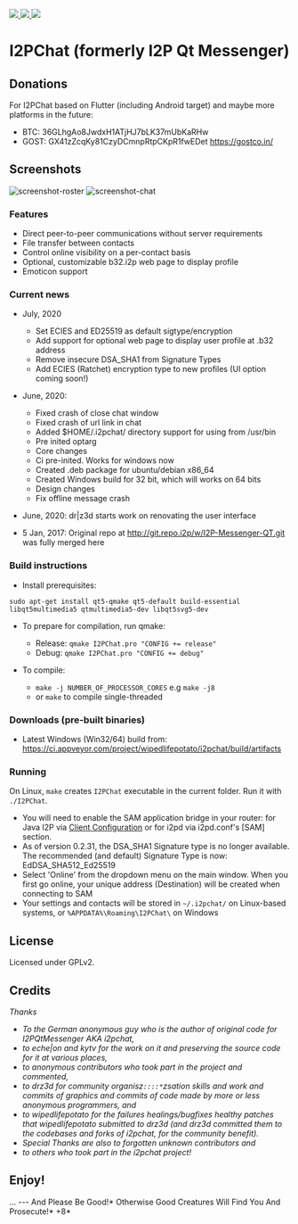 <p>
  <a href="https://travis-ci.org/wipedlifepotato/i2pchat">
    <img src="https://travis-ci.org/wipedlifepotato/i2pchat.svg?branch=master">
  </a>
  <a href="https://ci.appveyor.com/project/wipedlifepotato/i2pchat">
    <img src="https://ci.appveyor.com/api/projects/status/0tanjnojnlpksug6?svg=true">
  </a>
  <a href="https://www.bountysource.com/teams/i2pchat" title="Bountysource">
    <img src="https://img.shields.io/bountysource/team/i2pchat/activity">
  </a>
</p>

# I2PChat (formerly I2P Qt Messenger)

## Donations

For I2PChat based on Flutter (including Android target) and maybe more platforms in the future:

 * BTC: 36GLhgAo8JwdxH1ATjHJ7bLK37mUbKaRHw
 * GOST: GX41zZcqKy81CzyDCmnpRtpCKpR1fwEDet https://gostco.in/

## Screenshots

![screenshot-roster](https://vituperative.github.io/i2pchat/screenshots/main.png) ![screenshot-chat](https://vituperative.github.io/i2pchat/screenshots/chat.png)

### Features

 * Direct peer-to-peer communications without server requirements
 * File transfer between contacts
 * Control online visibility on a per-contact basis
 * Optional, customizable b32.i2p web page to display profile
 * Emoticon support

### Current news

* July, 2020
  * Set ECIES and ED25519 as default sigtype/encryption
  * Add support for optional web page to display user profile at .b32 address
  * Remove insecure DSA_SHA1 from Signature Types
  * Add ECIES (Ratchet) encryption type to new profiles (UI option coming soon!)

* June, 2020:
   * Fixed crash of close chat window
   * Fixed crash of url link in chat
   * Added $HOME/.i2pchat/ directory support for using from /usr/bin
   * Pre inited optarg
   * Core changes
   * Ci pre-inited. Works for windows now
   * Created .deb package for ubuntu/debian x86_64
   * Created Windows build for 32 bit, which will works on 64 bits
   * Design changes
   * Fix offline message crash
* June, 2020: dr\|z3d starts work on renovating the user interface
* 5 Jan, 2017: Original repo at http://git.repo.i2p/w/I2P-Messenger-QT.git was fully merged here

### Build instructions

 * Install prerequisites:

```
sudo apt-get install qt5-qmake qt5-default build-essential libqt5multimedia5 qtmultimedia5-dev libqt5svg5-dev
```

 * To prepare for compilation, run qmake:
   - Release: `qmake I2PChat.pro "CONFIG += release"`
   - Debug: `qmake I2PChat.pro "CONFIG += debug"`

 * To compile:
   - `make -j NUMBER_OF_PROCESSOR_CORES` e.g `make -j8`
   - or `make` to compile single-threaded


### Downloads (pre-built binaries)

* Latest Windows (Win32/64) build from: <a href="https://ci.appveyor.com/project/wipedlifepotato/i2pchat/build/artifacts">https://ci.appveyor.com/project/wipedlifepotato/i2pchat/build/artifacts</a>

### Running

On Linux, `make` creates `I2PChat` executable in the current folder. Run it with `./I2PChat`.

* You will need to enable the SAM application bridge in your router: for Java I2P via <a href="http://127.0.0.1:7657/configclients">Client Configuration</a> or for i2pd via i2pd.conf's [SAM] section.
* As of version 0.2.31, the DSA_SHA1 Signature type is no longer available. The recommended (and default) Signature Type is now: EdDSA_SHA512_Ed25519
* Select 'Online' from the dropdown menu on the main window. When you first go online, your unique address (Destination) will be created when connecting to SAM
* Your settings and contacts will be stored in `~/.i2pchat/` on Linux-based systems, or `%APPDATA%\Roaming\I2PChat\` on Windows

## License

Licensed under GPLv2.

## Credits

<em>

Thanks
 * To the German anonymous guy who is the author of original code for I2PQtMessenger AKA i2pchat,
 * to eche|on and kytv for the work on it and preserving the source code for it at various places,
 * to anonymous contributors who took part in the project and commented,
 * to drz3d for community organisz`::::*`zsation skills and work and commits of graphics and commits of code made by more or less anonymous programmers, and
 * to wipedlifepotato for the failures healings/bugfixes healthy patches that wipedlifepotato submitted to drz3d (and drz3d committed them to the codebases and forks of i2pchat, for the community benefit).
 * Special Thanks are also to forgotten unknown contributors and 
 * to others who took part in the i2pchat project!

</em>

## Enjoy!

... --- And Please Be Good!* Otherwise Good Creatures Will Find You And Prosecute!* +8*
